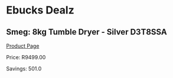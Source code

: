 
# Ebucks Dealz
## Smeg: 8kg Tumble Dryer - Silver D3T8SSA
[Product Page](https://www.ebucks.com/web/shop/productSelected.do?prodId=1183628125&catId=1196429345)

Price: R9499.00

Savings: 501.0


	